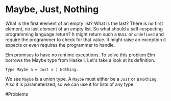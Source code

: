# Maybe, Just, Nothing

What is the first element of an empty list? What is the last? There is no first element, no last element of an empty list. So what should a self-respecting programming language return?
It might return such a ```NULL``` or ```undefined``` and require the programmer to check for that value. It might raise an exception it expects or even requires the programmer to handle. 

Elm promises to have no runtime exceptions. To solve this problem Elm borrows the Maybe type from Haskell. Let's take a look at its definition.
```
Type Maybe a = Just a | Nothing. 
```

We see ```Maybe``` is a union type. A ```Maybe``` must either  be a  ```Just``` or a ```Nothing```. Also it is parameterized, so we can use it for lists of any type.


#Problems
